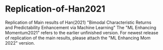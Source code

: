 # Replication-of-Han2021
Replication of Main results of Han(2021) "Bimodal Characteristic Returns and Predictability Enhancement via Machine Learning"
The "ML Enhancing Momentum2021" refers to the earlier unfinished version.
For newest release of replication of the main results, please attach the "ML Enhancing Mom 2022" version.
